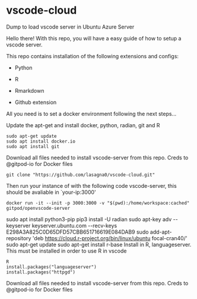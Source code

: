 # vscode-cloud
Dump to load vscode server in Ubuntu Azure Server


Hello there! With this repo, you will have a easy guide of how to setup a vscode server.

This repo contains installation of the following extensions and configs:

* Python 

* R 

* Rmarkdown

* Github extension

All you need is to set a docker environment following the next steps...


Update the apt-get and install docker, python, radian, git and R
```
sudo apt-get update
sudo apt install docker.io 
sudo apt install git
```
Download all files needed to install vscode-server from this repo. Creds to @gitpod-io for Docker files
```
git clone "https://github.com/lasagna0/vscode-cloud.git"
```

Then run your instance of with the following code vscode-server, this should be avaliable in `your-ip:3000'
```
docker run -it --init -p 3000:3000 -v "$(pwd):/home/workspace:cached" gitpod/openvscode-server
```

sudo apt install python3-pip
pip3 install -U radian
sudo apt-key adv --keyserver keyserver.ubuntu.com --recv-keys E298A3A825C0D65DFD57CBB651716619E084DAB9
sudo add-apt-repository 'deb https://cloud.r-project.org/bin/linux/ubuntu focal-cran40/'
sudo apt-get update
sudo apt-get install r-base
Install in R, languageserver. This must be installed in order to use R in vscode
```
R 
install.packages("languageserver")
install.packages("httpgd")
```

Download all files needed to install vscode-server from this repo. Creds to @gitpod-io for Docker files


